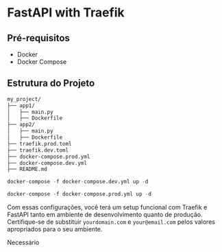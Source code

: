 # FastAPI with Traefik

## Pré-requisitos

- Docker
- Docker Compose

## Estrutura do Projeto

```bash
my_project/
├── app1/
│   ├── main.py
│   ├── Dockerfile
├── app2/
│   ├── main.py
│   ├── Dockerfile
├── traefik.prod.toml
├── traefik.dev.toml
├── docker-compose.prod.yml
├── docker-compose.dev.yml
├── README.md

```

```s
docker-compose -f docker-compose.dev.yml up -d
```

```s
docker-compose -f docker-compose.prod.yml up -d
```


Com essas configurações, você terá um setup funcional com Traefik e FastAPI tanto em ambiente de desenvolvimento quanto de produção. Certifique-se de substituir `yourdomain.com` e `your@email.com` pelos valores apropriados para o seu ambiente.


Necessário